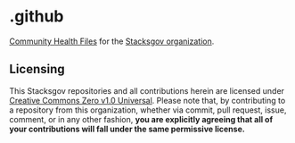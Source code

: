 # .github

[Community Health Files](https://help.github.com/en/github/building-a-strong-community/creating-a-default-community-health-file) for the [Stacksgov organization](https://github.com/stacksgov).

## Licensing

This Stacksgov repositories and all contributions herein are licensed under [Creative Commons Zero v1.0 Universal](https://github.com/stacksgov/resources/blob/master/LICENSE). Please note that, by contributing to a repository from this organization, whether via commit, pull request, issue, comment, or in any other fashion, **you are explicitly agreeing that all of your contributions will fall under the same permissive license.**
